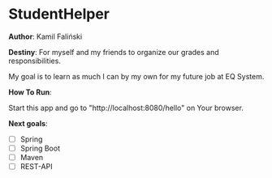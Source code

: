 # StudentHelper

__Author__: Kamil Faliński

__Destiny__: For myself and my friends to organize our grades and responsibilities.

My goal is to learn as much I can by my own for my future job at EQ System.

__How To Run__:

Start this app and go to "http://localhost:8080/hello" on Your browser.

__Next goals__:
 - [ ] Spring
 - [ ] Spring Boot
 - [ ] Maven
 - [ ] REST-API
